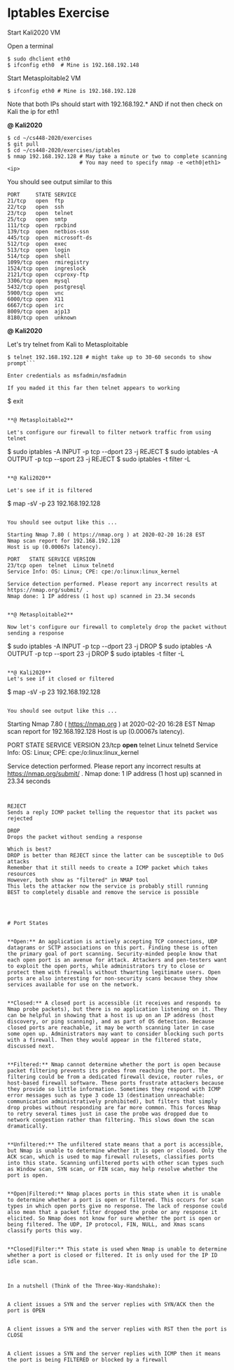 # Iptables Exercise


Start Kali2020 VM

Open a terminal

```
$ sudo dhclient eth0
$ ifconfig eth0  # Mine is 192.168.192.148
```

Start Metasploitable2 VM
```
$ ifconfig eth0 # Mine is 192.168.192.128
```

Note that both IPs should start with 192.168.192.* AND if not then check on Kali the ip for eth1

**@ Kali2020**
```
$ cd ~/cs448-2020/exercises
$ git pull
$ cd ~/cs448-2020/exercises/iptables
$ nmap 192.168.192.128 # May take a minute or two to complete scanning
                       # You may need to specify nmap -e <eth0|eth1> <ip>
```

You should see output similar to this

```
PORT     STATE SERVICE                                                                                                                          
21/tcp   open  ftp
22/tcp   open  ssh
23/tcp   open  telnet
25/tcp   open  smtp
111/tcp  open  rpcbind
139/tcp  open  netbios-ssn
445/tcp  open  microsoft-ds
512/tcp  open  exec
513/tcp  open  login
514/tcp  open  shell
1099/tcp open  rmiregistry
1524/tcp open  ingreslock
2121/tcp open  ccproxy-ftp
3306/tcp open  mysql
5432/tcp open  postgresql
5900/tcp open  vnc
6000/tcp open  X11
6667/tcp open  irc
8009/tcp open  ajp13
8180/tcp open  unknown
```

**@ Kali2020**

Let's try telnet from Kali to Metasploitable
```
$ telnet 192.168.192.128 # might take up to 30-60 seconds to show prompt```

Enter credentials as msfadmin/msfadmin

If you maded it this far then telnet appears to working
```
$ exit
```

**@ Metasploitable2**

Let's configure our firewall to filter network traffic from using telnet

```
$ sudo iptables -A INPUT -p tcp --dport 23 -j REJECT
$ sudo iptables -A OUTPUT -p tcp --sport 23 -j REJECT
$ sudo iptables -t filter -L
```

**@ Kali2020**

Let's see if it is filtered

```
$ map -sV -p 23 192.168.192.128
```

You should see output like this ...

Starting Nmap 7.80 ( https://nmap.org ) at 2020-02-20 16:28 EST
Nmap scan report for 192.168.192.128
Host is up (0.00067s latency).

PORT   STATE SERVICE VERSION
23/tcp open  telnet  Linux telnetd
Service Info: OS: Linux; CPE: cpe:/o:linux:linux_kernel

Service detection performed. Please report any incorrect results at https://nmap.org/submit/ .
Nmap done: 1 IP address (1 host up) scanned in 23.34 seconds


**@ Metasploitable2**

Now let's configure our firewall to completely drop the packet without sending a response
```
$ sudo iptables -A INPUT -p tcp --dport 23 -j DROP
$ sudo iptables -A OUTPUT -p tcp --sport 23 -j DROP
$ sudo iptables -t filter -L
```

**@ Kali2020**
Let's see if it closed or filtered
```
$ map -sV -p 23 192.168.192.128
```

You should see output like this ...

```
Starting Nmap 7.80 ( https://nmap.org ) at 2020-02-20 16:28 EST
Nmap scan report for 192.168.192.128
Host is up (0.00067s latency).

PORT   STATE SERVICE VERSION
23/tcp **open**  telnet  Linux telnetd
Service Info: OS: Linux; CPE: cpe:/o:linux:linux_kernel

Service detection performed. Please report any incorrect results at https://nmap.org/submit/ .
Nmap done: 1 IP address (1 host up) scanned in 23.34 seconds
```


REJECT
Sends a reply ICMP packet telling the requestor that its packet was rejected

DROP
Drops the packet without sending a response

Which is best?
DROP is better than REJECT since the latter can be susceptible to DoS attacks
Remember that it still needs to create a ICMP packet which takes resources
However, both show as "filtered" in NMAP tool
This lets the attacker now the service is probably still running
BEST to completely disable and remove the service is possible 




# Port States


**Open:** An application is actively accepting TCP connections, UDP datagrams or SCTP associations on this port. Finding these is often the primary goal of port scanning. Security-minded people know that each open port is an avenue for attack. Attackers and pen-testers want to exploit the open ports, while administrators try to close or protect them with firewalls without thwarting legitimate users. Open ports are also interesting for non-security scans because they show services available for use on the network.


**Closed:** A closed port is accessible (it receives and responds to Nmap probe packets), but there is no application listening on it. They can be helpful in showing that a host is up on an IP address (host discovery, or ping scanning), and as part of OS detection. Because closed ports are reachable, it may be worth scanning later in case some open up. Administrators may want to consider blocking such ports with a firewall. Then they would appear in the filtered state, discussed next.


**Filtered:** Nmap cannot determine whether the port is open because packet filtering prevents its probes from reaching the port. The filtering could be from a dedicated firewall device, router rules, or host-based firewall software. These ports frustrate attackers because they provide so little information. Sometimes they respond with ICMP error messages such as type 3 code 13 (destination unreachable: communication administratively prohibited), but filters that simply drop probes without responding are far more common. This forces Nmap to retry several times just in case the probe was dropped due to network congestion rather than filtering. This slows down the scan dramatically.


**Unfiltered:** The unfiltered state means that a port is accessible, but Nmap is unable to determine whether it is open or closed. Only the ACK scan, which is used to map firewall rulesets, classifies ports into this state. Scanning unfiltered ports with other scan types such as Window scan, SYN scan, or FIN scan, may help resolve whether the port is open.


**Open|Filtered:** Nmap places ports in this state when it is unable to determine whether a port is open or filtered. This occurs for scan types in which open ports give no response. The lack of response could also mean that a packet filter dropped the probe or any response it elicited. So Nmap does not know for sure whether the port is open or being filtered. The UDP, IP protocol, FIN, NULL, and Xmas scans classify ports this way.


**Closed|Filter:** This state is used when Nmap is unable to determine whether a port is closed or filtered. It is only used for the IP ID idle scan.



In a nutshell (Think of the Three-Way-Handshake):


A client issues a SYN and the server replies with SYN/ACK then the port is OPEN


A client issues a SYN and the server replies with RST then the port is CLOSE


A client issues a SYN and the server replies with ICMP then it means the port is being FILTERED or blocked by a firewall



